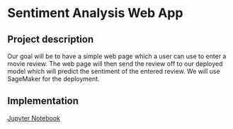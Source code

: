 # Sentiment Analysis Web App

## Project description
Our goal will be to have a simple web page which a user can use to enter a movie review. The web page will then send the review off to our deployed model which will predict the sentiment of the entered review. We will use SageMaker for the deployment. 


## Implementation
[Jupyter Notebook](https://nbviewer.jupyter.org/github/vgkortsas/Online_courses/blob/master/Udacity_Machine_Learning_Engineer_Nanodegree/Sentiment_Analysis_Web_App/Sentiment%20Analysis%20Web%20App.ipynb)


